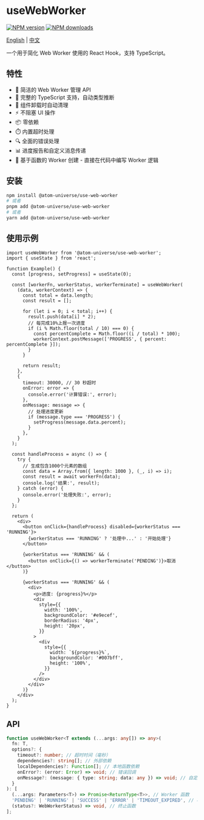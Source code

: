 # useWebWorker

[![NPM version](https://img.shields.io/npm/v/@atom-universe/use-web-worker.svg?style=flat)](https://npmjs.com/package/@atom-universe/use-web-worker)
[![NPM downloads](http://img.shields.io/npm/dm/@atom-universe/use-web-worker.svg?style=flat)](https://npmjs.com/package/@atom-universe/use-web-worker)

[English](README.md) | [中文](README_CN.md)

一个用于简化 Web Worker 使用的 React Hook，支持 TypeScript。

## 特性

- 🚀 简洁的 Web Worker 管理 API
- 💪 完整的 TypeScript 支持，自动类型推断
- 🔄 组件卸载时自动清理
- ⚡ 不阻塞 UI 操作
- 📦 零依赖
- ⏱️ 内置超时处理
- 🔍 全面的错误处理
- 📊 进度报告和自定义消息传递
- 🎯 基于函数的 Worker 创建 - 直接在代码中编写 Worker 逻辑

## 安装

```bash
npm install @atom-universe/use-web-worker
# 或者
pnpm add @atom-universe/use-web-worker
# 或者
yarn add @atom-universe/use-web-worker
```

## 使用示例

```tsx
import useWebWorker from '@atom-universe/use-web-worker';
import { useState } from 'react';

function Example() {
  const [progress, setProgress] = useState(0);

  const [workerFn, workerStatus, workerTerminate] = useWebWorker(
    (data, workerContext) => {
      const total = data.length;
      const result = [];

      for (let i = 0; i < total; i++) {
        result.push(data[i] * 2);
        // 每完成10%上报一次进度
        if (i % Math.floor(total / 10) === 0) {
          const percentComplete = Math.floor((i / total) * 100);
          workerContext.postMessage(['PROGRESS', { percent: percentComplete }]);
        }
      }

      return result;
    },
    {
      timeout: 30000, // 30 秒超时
      onError: error => {
        console.error('计算错误:', error);
      },
      onMessage: message => {
        // 处理进度更新
        if (message.type === 'PROGRESS') {
          setProgress(message.data.percent);
        }
      },
    }
  );

  const handleProcess = async () => {
    try {
      // 生成包含1000个元素的数组
      const data = Array.from({ length: 1000 }, (_, i) => i);
      const result = await workerFn(data);
      console.log('结果:', result);
    } catch (error) {
      console.error('处理失败:', error);
    }
  };

  return (
    <div>
      <button onClick={handleProcess} disabled={workerStatus === 'RUNNING'}>
        {workerStatus === 'RUNNING' ? '处理中...' : '开始处理'}
      </button>

      {workerStatus === 'RUNNING' && (
        <button onClick={() => workerTerminate('PENDING')}>取消</button>
      )}

      {workerStatus === 'RUNNING' && (
        <div>
          <p>进度: {progress}%</p>
          <div
            style={{
              width: '100%',
              backgroundColor: '#e9ecef',
              borderRadius: '4px',
              height: '20px',
            }}
          >
            <div
              style={{
                width: `${progress}%`,
                backgroundColor: '#007bff',
                height: '100%',
              }}
            />
          </div>
        </div>
      )}
    </div>
  );
}
```

## API

```typescript
function useWebWorker<T extends (...args: any[]) => any>(
  fn: T,
  options?: {
    timeout?: number; // 超时时间（毫秒）
    dependencies?: string[]; // 外部依赖
    localDependencies?: Function[]; // 本地函数依赖
    onError?: (error: Error) => void; // 错误回调
    onMessage?: (message: { type: string; data: any }) => void; // 自定义消息处理器
  }
): [
  (...args: Parameters<T>) => Promise<ReturnType<T>>, // Worker 函数
  'PENDING' | 'RUNNING' | 'SUCCESS' | 'ERROR' | 'TIMEOUT_EXPIRED', // 状态
  (status?: WebWorkerStatus) => void, // 终止函数
];
```
